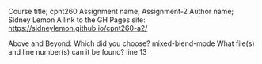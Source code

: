   Course title; cpnt260
  Assignment name; Assignment-2
  Author name; Sidney Lemon
  A link to the GH Pages site:  https://sidneylemon.github.io/cpnt260-a2/

  Above and Beyond:
  Which did you choose? mixed-blend-mode
  What file(s) and line number(s) can it be found? line 13
